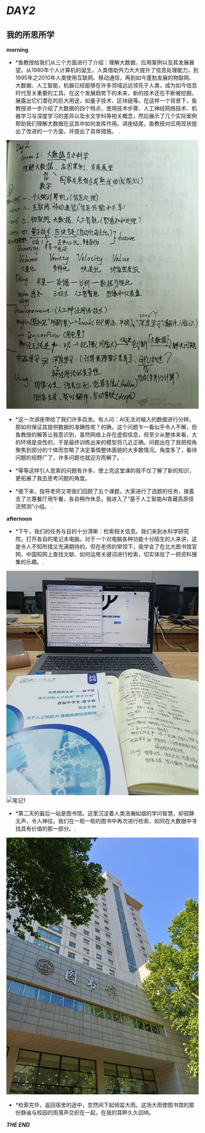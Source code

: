 # *DAY2*

## **我的所思所学**

**morning**

- *鱼教授给我们从三个方面进行了介绍：理解大数据、应用案例以及其发展展望。从1980年个人计算机的诞生，人类借助外力大大提升了信息处理能力，到1995年之2010年人类使用互联网、移动通信，再到如今蓬勃发展的物联网、大数据、人工智能，机器已经能够在许多领域远远领先于人类，成为如今信息时代至关重要的工具。在这个发展趋势下的未来，新的技术还在不断被挖掘，展露出它们潜在的巨大用途，如量子技术、区块链等。在这样一个背景下，鱼教授进一步介绍了大数据的四个特点、使用技术步骤、人工神经网络技术、机器学习与深度学习的差异以及水文学科等相关概念，然后展示了几个实际案例帮助我们理解大数据在这其中如何发挥作用。讲座结尾，鱼教授对应用现状提出了改进的一个方面，并提出了具体措施。 .

![笔记1](biji.jpg)

+ *这一次讲座带给了我们许多启发。有人问：AI无法对输入的数据进行分辨，那如何保证其提供数据的准确性呢？的确，这个问题乍一看似乎令人不解，但鱼教授的解答让我意识到，虽然网络上存在虚假信息，但至少从整体来看，大的环境是良性的，于是最终训练出来的模型将几近正确。问题出在了我把视角聚焦到部分的个体而忽略了决定事情整体面貌的大多数情况。角度多了，看待问题的视野广了，许多问题也就迎刃而解了。.

- *等等这样引人思索的问题有许多，使上完这堂课的我不仅了解了新的知识，更拓展了我去思考问题的角度。

- *接下来，指导老师又带我们回顾了五个课题，大家进行了选题的任务，接着去了兰蕙餐厅用午餐，各自稍作休息。我进入了“基于人工智能AI青藏高原径流预测”小组。 .

**afternoon**

- *下午，我们的任务与目的十分清晰：检索相关信息。我们来到水科学研究院，打开各自的笔记本电脑。对于一个对电脑各种功能十分陌生的人来讲，这是令人不知所措又充满期待的。但在老师的带领下，我学会了在北大图书馆官网、中国知网上查找文献、如何运用关键词进行检索，切实体验了一把资料搜集的乐趣。.

![笔记1](jiansuobiji.jpg)
![笔记1](jiansuo.jpg)

- *第二天的最后一站是图书馆。这里沉淀着人类浩瀚如烟的学问智慧，却寂静无声，令人神往。我们在一柜一柜的图书中再次进行检索，如同在大数据中寻找具有价值的那一部分。.

![笔记1](tushuguan.jpg)

- *检索完毕，返回宿舍的途中，忽然间下起倾盆大雨。这场大雨使图书馆的那份静谧与校园的雨落声交织在一起，在我的耳畔久久回响。

***THE END***
